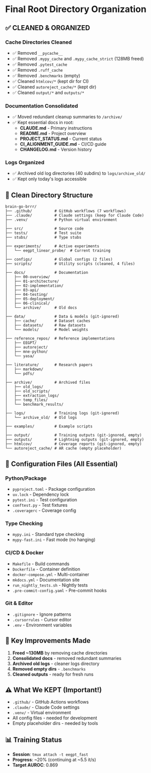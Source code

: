 # Final Root Directory Organization

## ✅ CLEANED & ORGANIZED

### Cache Directories Cleaned
- ✅ Removed `__pycache__`
- ✅ Removed `.mypy_cache` and `.mypy_cache_strict` (128MB freed)
- ✅ Removed `.pytest_cache`
- ✅ Removed `.ruff_cache`
- ✅ Removed `.benchmarks` (empty)
- ✅ Cleaned `htmlcov/*` (kept dir for CI)
- ✅ Cleaned `autoreject_cache/*` (kept dir)
- ✅ Cleaned `output/*` and `outputs/*`

### Documentation Consolidated
- ✅ Moved redundant cleanup summaries to `/archive/`
- ✅ Kept essential docs in root:
  - **CLAUDE.md** - Primary instructions
  - **README.md** - Project overview
  - **PROJECT_STATUS.md** - Current status
  - **CI_ALIGNMENT_GUIDE.md** - CI/CD guide
  - **CHANGELOG.md** - Version history

### Logs Organized
- ✅ Archived old log directories (40 subdirs) to `logs/archive_old/`
- ✅ Kept only today's logs accessible

## 📁 Clean Directory Structure

```
brain-go-brrr/
├── .github/          # GitHub workflows (7 workflows)
├── .claude/          # Claude settings (keep for Claude Code)
├── .venv/            # Python virtual environment
│
├── src/              # Source code
├── tests/            # Test suite
├── stubs/            # Type stubs
│
├── experiments/      # Active experiments
│   └── eegpt_linear_probe/  # Current training
│
├── configs/          # Global configs (2 files)
├── scripts/          # Utility scripts (cleaned, 4 files)
│
├── docs/             # Documentation
│   ├── 00-overview/
│   ├── 01-architecture/
│   ├── 02-implementation/
│   ├── 03-api/
│   ├── 04-testing/
│   ├── 05-deployment/
│   ├── 06-clinical/
│   └── archive/      # Old docs
│
├── data/             # Data & models (git-ignored)
│   ├── cache/        # Dataset caches
│   ├── datasets/     # Raw datasets
│   └── models/       # Model weights
│
├── reference_repos/  # Reference implementations
│   ├── EEGPT/
│   ├── autoreject/
│   ├── mne-python/
│   └── yasa/
│
├── literature/       # Research papers
│   ├── markdown/
│   └── pdfs/
│
├── archive/          # Archived files
│   ├── old_logs/
│   ├── old_scripts/
│   ├── extraction_logs/
│   ├── temp_files/
│   └── benchmark_results/
│
├── logs/             # Training logs (git-ignored)
│   └── archive_old/  # Old logs
│
├── examples/         # Example scripts
│
├── output/           # Training outputs (git-ignored, empty)
├── outputs/          # Lightning outputs (git-ignored, empty)
├── htmlcov/          # Coverage reports (git-ignored, empty)
└── autoreject_cache/ # AR cache (empty placeholder)
```

## 🔧 Configuration Files (All Essential)

### Python/Package
- `pyproject.toml` - Package configuration
- `uv.lock` - Dependency lock
- `pytest.ini` - Test configuration
- `conftest.py` - Test fixtures
- `.coveragerc` - Coverage config

### Type Checking
- `mypy.ini` - Standard type checking
- `mypy-fast.ini` - Fast mode (no hanging)

### CI/CD & Docker
- `Makefile` - Build commands
- `Dockerfile` - Container definition
- `docker-compose.yml` - Multi-container
- `mkdocs.yml` - Documentation site
- `run_nightly_tests.sh` - Nightly tests
- `.pre-commit-config.yaml` - Pre-commit hooks

### Git & Editor
- `.gitignore` - Ignore patterns
- `.cursorrules` - Cursor editor
- `.env` - Environment variables

## 🎯 Key Improvements Made

1. **Freed ~130MB** by removing cache directories
2. **Consolidated docs** - removed redundant summaries
3. **Archived old logs** - cleaner logs directory
4. **Removed empty dirs** - `.benchmarks`
5. **Cleaned outputs** - ready for fresh runs

## ⚠️ What We KEPT (Important!)

- `.github/` - GitHub Actions workflows
- `.claude/` - Claude Code settings
- `.venv/` - Virtual environment
- All config files - needed for development
- Empty placeholder dirs - needed by tools

## 📊 Training Status

- **Session**: `tmux attach -t eegpt_fast`
- **Progress**: ~20% (continuing at ~5.5 it/s)
- **Target AUROC**: 0.869